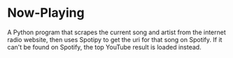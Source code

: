 # Now-Playing

A Python program that scrapes the current song and artist from the internet radio website, then uses Spotipy to get the uri for that song on Spotify.
If it can't be found on Spotify, the top YouTube result is loaded instead.

